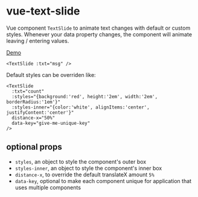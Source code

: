 # vue-text-slide

Vue component `TextSlide` to animate text changes with default or custom styles. Whenever your data property changes, the component will animate leaving / entering values. 

[Demo](https://codesandbox.io/s/vue-text-slide-demo-zlq32)

```
<TextSlide :txt="msg" />
```

Default styles can be overriden like:

```
<TextSlide
  :txt="count"
  :styles="{background:'red', height:'2em', width:'2em', borderRadius:'1em'}"
  :styles-inner="{color:'white', alignItems:'center', justifyContent:'center'}"
  distance-x="50%"
  data-key="give-me-unique-key"
/>
```

## optional props

- `styles`, an object to style the component's outer box
- `styles-inner`, an object to style the component's inner box
- `distance-x`, to override the default translateX amount `5%`
- `data-key`, optional to make each component unique for application that uses multiple components


